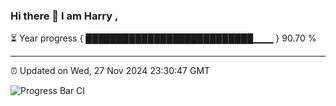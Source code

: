 ### Hi there 👋 I am Harry , 

⏳ Year progress { ███████████████████████████▁▁▁ } 90.70 %

---

⏰ Updated on Wed, 27 Nov 2024 23:30:47 GMT

![Progress Bar CI](https://github.com/duykhang68/duykhang68/workflows/Progress%20Bar%20CI/badge.svg)
